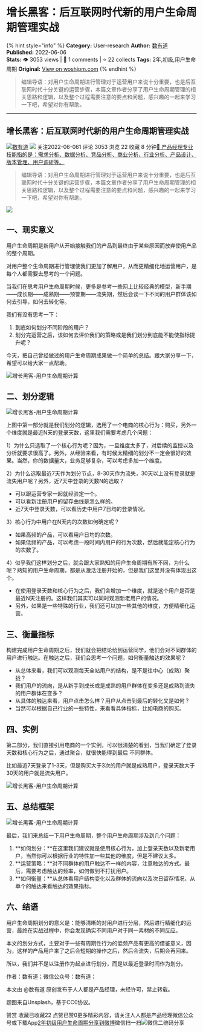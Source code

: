 # 增长黑客：后互联网时代新的用户生命周期管理实战
{% hint style="info" %}
**Category:** User-research
**Author:** [数有道](https://www.woshipm.com/u/774371)
**Published:** 2022-06-06  
**Stats:** 👁️ 3053 views | 💬 1 comments | ⭐ 22 collects
**Tags:** 2年,初级,用户生命周期
**Original:** [View on woshipm.com](https://www.woshipm.com/user-research/4440385.html)
{% endhint %}
> 编辑导语：对用户生命周期进行管理对于运营用户来说十分重要，也是后互联网时代十分关键的运营步骤，本篇文章作者分享了用户生命周期管理的相关思路和逻辑，以及整个过程需要注意的要点和问题，感兴趣的一起来学习一下吧，希望对你有帮助。

---

## 增长黑客：后互联网时代新的用户生命周期管理实战

[![](https://image.woshipm.com/wp-files/2022/05/1XZPIa108xSPw844lgA0.jpg!/both/72x72)](https://www.woshipm.com/u/774371)[数有道](https://www.woshipm.com/u/774371) ![](https://static.woshipm.com/tag/1101_1@2x.png) 关注2022-06-061 评论 3053 浏览 22 收藏 8 分钟[🔗 产品经理专业技能指的是：需求分析、数据分析、竞品分析、商业分析、行业分析、产品设计、版本管理、用户调研等。](https://ke.qidianla.com/courses/90pm)

> 编辑导语：对用户生命周期进行管理对于运营用户来说十分重要，也是后互联网时代十分关键的运营步骤，本篇文章作者分享了用户生命周期管理的相关思路和逻辑，以及整个过程需要注意的要点和问题，感兴趣的一起来学习一下吧，希望对你有帮助。

![](https://image.woshipm.com/wp-files/2022/06/GbJkA1FPGeNxUtVzGg8s.jpg)

## 一、现实意义

用户生命周期是新用户从开始接触我们的产品到最终由于某些原因而放弃使用产品的整个周期。

对用户整个生命周期进行管理使我们更加了解用户，从而更精细化地运营用户，是每个人都需要去思考的一个问题。

当我们在思考用户生命周期时候，更多是参考一些网上比较经典的模型，新手期——成长期——成熟期——预警期——流失期，然后会谈一下不同的用户群体该如何去引导，如何去转化等。

我们有没有思考一下：

1.  到底如何划分不同阶段的用户？
2.  划分完运营之后，该如何去评价我们的策略或是我们划分到底能不能使指标提升呢？

今天，把自己曾经做过的用户生命周期成果做一个简单的总结。跟大家分享一下，希望可以给大家一点帮助。

![增长黑客-用户生命周期计算](https://image.woshipm.com/wp-files/2021/04/i5sqlrewwxiCIaKV3J4q.png)

## 二、划分逻辑

![增长黑客-用户生命周期计算](https://image.woshipm.com/wp-files/2021/04/7caqIXnyuYTOLLwlVCkg.png)

上图中第一部分就是我们划分的逻辑，选用了一个电商的核心行为：购买，另外一个维度就是最近N天的登录天数，这里我们需要考虑几个问题：

1）为什么只选取了一个核心行为呢？因为，一旦维度太多了，对后续的监控以及分析就要求很高了。另外，从经验来看，有时候太精细的划分不一定会很好的效果。当然，你的数据量大，业务足够复杂，可以考虑多加一个维度。

2）为什么选取最近7天作为划分节点，8-30天作为流失，30天以上没有登录就是流失用户呢？另外，近7天中登录的天数N的选取？

*   可以跟运营专家一起就经验定一个。
*   可以看新注册用户的留存曲线是怎么样的。
*   近7天中登录天数，可以看历史中用户7日均的登录情况。

3）核心行为中用户在N天内的次数如何确定呢？

*   如果高频的产品，可以看用户日均的次数。
*   如果低频的产品，可以考虑一段时间内用户的行为次数，然后就能定核心行为的次数了。

4）似乎我们这样划分之后，就会跟大家熟知的用户生命周期有所不同，为什么呢？熟知的用户生命周期，都是从激活注册开始的，但是我们这里并没有体现出这个。

*   在使用登录天数和核心行为之后，我们会增加一个维度，就是这个用户是否是最近N天注册的。这样我们其实可以同时观测新老用户的情况。
*   另外，如果是一些特殊的行业，我们还可以加一些其他的维度，方便精细化运营。

## 三、衡量指标

构建完成用户生命周期之后，我们就会把结论给到运营同学，他们会对不同群体的用户进行触达。在触达之后，我们会思考一个问题，如何衡量触达的效果呢？

*   从总体来看，我们可以观测每天全站用户的结构，是不是往中心（成熟）聚拢？
*   我们用户的流向，是从新手到成长或是成熟的用户群体在变多还是成熟到流失的用户群体在变多？
*   从具体的触达来看，用户点击怎么样？用户从点击到最后的转化又是如何？
*   当然可以根据自己行业的一些特性，来看看具体指标，比如电商的购买。

## 四、实例

第二部分，我们直接引用电商的一个实例，可以很清楚的看到，当我们确定了登录天数和核心行为之后，通过聚合，就很快能得到最后 不同群体。

比如最近7天登录了1-3天，但是购买大于3次的用户就是成熟用户，登录天数大于30天的用户就是流失用户。

![增长黑客-用户生命周期计算](https://image.woshipm.com/wp-files/2021/04/w0qIxrSQDi9grs2u3PZi.png)

## 五、总结框架

![增长黑客-用户生命周期计算](https://image.woshipm.com/wp-files/2021/04/wXcFMcrgprRssok5taRp.png)

最后，我们来总结一下用户生命周期，整个用户生命周期涉及到几个问题：

1.  **如何划分：**在这里我们建议就是使用核心行为，加上登录天数以及新老用户，当然你可以根据行业的特性加一些其他的维度，但是不建议太多。
2.  **运营策略：**对不同群体的用户触达不一样的内容，注意触达的方式。最后，需要考虑触达的频率，如何做到不打扰用户。
3.  **如何衡量：**从总体看用户结构变化以及群体的流向以及次日留存情况，从单个的触达来看触达的效果指标。

## 六、结语

用户生命周期划分的意义是：能够清晰的对用户进行分层，然后进行精细化的运营，最终在实战过程中，你会发现确实不同用户对于同一素材的不同反应。

本文的划分方式，主要对于一些有周期性行为的低频产品有更高的借鉴意义，因为，这样的产品用户来了之后会短期的操作之后，然后会流失，后期会再回来。

所以，我们并不是以注册作为起点进行划分，而是以最近登录时间作为划分。

作者：数有道；微信公众号：数有道；

本文由 @数有道 原创发布于人人都是产品经理，未经许可，禁止转载。

题图来自Unsplash，基于CC0协议。

赞赏 收藏已收藏22 点赞已赞0更多精彩内容，请关注人人都是产品经理微信公众号或下载App[2年](https://www.woshipm.com/tag/2%e5%b9%b4)[初级](https://www.woshipm.com/tag/%e5%88%9d%e7%ba%a7)[用户生命周期](https://www.woshipm.com/tag/%e7%94%a8%e6%88%b7%e7%94%9f%e5%91%bd%e5%91%a8%e6%9c%9f)[分享到微博](https://service.weibo.com/share/share.php?appkey=2775287854&title=增长黑客：后互联网时代新的用户生命周期管理实战&url=https://www.woshipm.com/user-research/4440385.html&pic=https://image.woshipm.com/wp-files/2022/06/GbJkA1FPGeNxUtVzGg8s.jpg)微信扫一扫![微信二维码](https://api.pwmqr.com/qrcode/create/?url=https://www.woshipm.com/user-research/4440385.html)分享